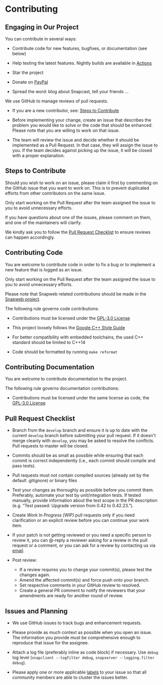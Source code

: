 # Contributing

## Engaging in Our Project

You can contribute in several ways:

* Contribute code for new features, bugfixes, or documentation (see below)

* Help testing the latest features. Nightly builds are available in [Actions](https://github.com/badaix/snapcast/actions)

* Star the project

* Donate on [PayPal](https://www.paypal.me/badaix)

* Spread the word: blog about Snapcast, tell your friends ...

We use GitHub to manage reviews of pull requests.

* If you are a new contributor, see: [Steps to Contribute](#steps-to-contribute)

* Before implementing your change, create an issue that describes the problem you would like to solve or the code that should be enhanced. Please note that you are willing to work on that issue.

* The team will review the issue and decide whether it should be implemented as a Pull Request. In that case, they will assign the issue to you. If the team decides against picking up the issue, it will be closed with a proper explanation.

## Steps to Contribute

Should you wish to work on an issue, please claim it first by commenting on the GitHub issue that you want to work on. This is to prevent duplicated efforts from other contributors on the same issue.

Only start working on the Pull Request after the team assigned the issue to you to avoid unnecessary efforts.

If you have questions about one of the issues, please comment on them, and one of the maintainers will clarify.

We kindly ask you to follow the [Pull Request Checklist](#Pull-Request-Checklist) to ensure reviews can happen accordingly.

## Contributing Code

You are welcome to contribute code in order to fix a bug or to implement a new feature that is logged as an issue.

Only start working on the Pull Request after the team assigned the issue to you to avoid unnecessary efforts.

Please note that Snapweb related contributions should be made in the [Snapweb project](https://github.com/badaix/snapweb).

The following rule governs code contributions:

* Contributions must be licensed under the [GPL-3.0 License](LICENSE)

* This project loosely follows the [Google C++ Style Guide](https://google.github.io/styleguide/cppguide.html)

* For better compatibility with embedded toolchains, the used C++ standard should be limited to C++14

* Code should be formatted by running `make reformat`

## Contributing Documentation

You are welcome to contribute documentation to the project.

The following rule governs documentation contributions:

* Contributions must be licensed under the same license as code, the [GPL-3.0 License](LICENSE)

## Pull Request Checklist

* Branch from the `develop` branch and ensure it is up to date with the current `develop` branch before submitting your pull request. If it doesn't merge cleanly with `develop`, you may be asked to resolve the conflicts. Pull requests to master will be closed.

* Commits should be as small as possible while ensuring that each commit is correct independently (i.e., each commit should compile and pass tests).

* Pull requests must not contain compiled sources (already set by the default .gitignore) or binary files

* Test your changes as thoroughly as possible before you commit them. Preferably, automate your test by unit/integration tests. If tested manually, provide information about the test scope in the PR description (e.g. “Test passed: Upgrade version from 0.42 to 0.42.23.”).

* Create _Work In Progress [WIP]_ pull requests only if you need clarification or an explicit review before you can continue your work item.

* If your patch is not getting reviewed or you need a specific person to review it, you can @-reply a reviewer asking for a review in the pull request or a comment, or you can ask for a review by contacting us via [email](mailto:snapcast@badaix.de).

* Post review:
  * If a review requires you to change your commit(s), please test the changes again.
  * Amend the affected commit(s) and force push onto your branch.
  * Set respective comments in your GitHub review to resolved.
  * Create a general PR comment to notify the reviewers that your amendments are ready for another round of review.

## Issues and Planning

* We use GitHub issues to track bugs and enhancement requests.

* Please provide as much context as possible when you open an issue. The information you provide must be comprehensive enough to reproduce that issue for the assignee.

* Attach a log file (preferably inline as code block) if necessary. Use `debug` log level (`snapclient --logfilter debug`, `snapserver --logging.filter debug`).

* Please apply one or more applicable [labels](https://github.com/badaix/snapcast/labels) to your issue so that all community members are able to cluster the issues better.
